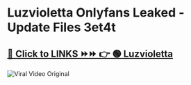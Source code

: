 
 # Luzvioletta Onlyfans Leaked - Update Files 3et4t

## <h2><a href="https://clipsfans.com/Luzvioletta&ref=git">🔗 Click to LINKS ⏩⏩ 👉 🟢 Luzvioletta </a></h2>

<a href="https://clipsfans.com/Luzvioletta&ref=git" rel="nofollow" data-target="animated-image.originalLink"><img src="https://i.ibb.co.com/xMMVF88/686577567.gif" alt="Viral Video Original" style="max-width: 100%; display: inline-block;" data-target="animated-image.originalImage"></a>


